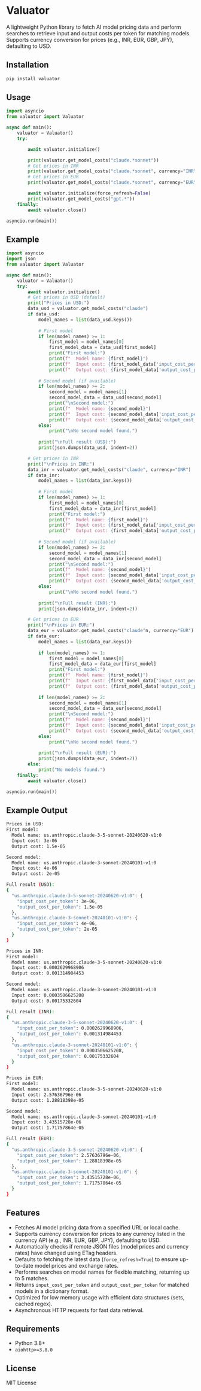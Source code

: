 # Valuator

A lightweight Python library to fetch AI model pricing data and perform searches to retrieve input and output costs per token for matching models. Supports currency conversion for prices (e.g., INR, EUR, GBP, JPY), defaulting to USD.

## Installation

```bash
pip install valuator
```

## Usage

```python
import asyncio
from valuator import Valuator

async def main():
    valuator = Valuator()
    try:

        await valuator.initialize()

        print(valuator.get_model_costs("claude.*sonnet"))
        # Get prices in INR
        print(valuator.get_model_costs("claude.*sonnet", currency="INR"))
        # Get prices in EUR
        print(valuator.get_model_costs("claude.*sonnet", currency="EUR"))

        await valuator.initialize(force_refresh=False)
        print(valuator.get_model_costs("gpt.*"))
    finally:
        await valuator.close()

asyncio.run(main())
```

## Example

```python
import asyncio
import json
from valuator import Valuator

async def main():
    valuator = Valuator()
    try:
        await valuator.initialize()
        # Get prices in USD (default)
        print("Prices in USD:")
        data_usd = valuator.get_model_costs("claude")
        if data_usd:
            model_names = list(data_usd.keys())
            
            # First model
            if len(model_names) >= 1:
                first_model = model_names[0]
                first_model_data = data_usd[first_model]
                print("First model:")
                print(f"  Model name: {first_model}")
                print(f"  Input cost: {first_model_data['input_cost_per_token']}")
                print(f"  Output cost: {first_model_data['output_cost_per_token']}")
            
            # Second model (if available)
            if len(model_names) >= 2:
                second_model = model_names[1]
                second_model_data = data_usd[second_model]
                print("\nSecond model:")
                print(f"  Model name: {second_model}")
                print(f"  Input cost: {second_model_data['input_cost_per_token']}")
                print(f"  Output cost: {second_model_data['output_cost_per_token']}")
            else:
                print("\nNo second model found.")
            
            print("\nFull result (USD):")
            print(json.dumps(data_usd, indent=2))

        # Get prices in INR
        print("\nPrices in INR:")
        data_inr = valuator.get_model_costs("claude", currency="INR")
        if data_inr:
            model_names = list(data_inr.keys())
            
            # First model
            if len(model_names) >= 1:
                first_model = model_names[0]
                first_model_data = data_inr[first_model]
                print("First model:")
                print(f"  Model name: {first_model}")
                print(f"  Input cost: {first_model_data['input_cost_per_token']}")
                print(f"  Output cost: {first_model_data['output_cost_per_token']}")
            
            # Second model (if available)
            if len(model_names) >= 2:
                second_model = model_names[1]
                second_model_data = data_inr[second_model]
                print("\nSecond model:")
                print(f"  Model name: {second_model}")
                print(f"  Input cost: {second_model_data['input_cost_per_token']}")
                print(f"  Output cost: {second_model_data['output_cost_per_token']}")
            else:
                print("\nNo second model found.")
            
            print("\nFull result (INR):")
            print(json.dumps(data_inr, indent=2))

        # Get prices in EUR
        print("\nPrices in EUR:")
        data_eur = valuator.get_model_costs("claude"n, currency="EUR")
        if data_eur:
            model_names = list(data_eur.keys())
            
            if len(model_names) >= 1:
                first_model = model_names[0]
                first_model_data = data_eur[first_model]
                print("First model:")
                print(f"  Model name: {first_model}")
                print(f"  Input cost: {first_model_data['input_cost_per_token']}")
                print(f"  Output cost: {first_model_data['output_cost_per_token']}")
            
            if len(model_names) >= 2:
                second_model = model_names[1]
                second_model_data = data_eur[second_model]
                print("\nSecond model:")
                print(f"  Model name: {second_model}")
                print(f"  Input cost: {second_model_data['input_cost_per_token']}")
                print(f"  Output cost: {second_model_data['output_cost_per_token']}")
            else:
                print("\nNo second model found.")
            
            print("\nFull result (EUR):")
            print(json.dumps(data_eur, indent=2))
        else:
            print("No models found.")
    finally:
        await valuator.close()

asyncio.run(main())
```

## Example Output

```bash
Prices in USD:
First model:
  Model name: us.anthropic.claude-3-5-sonnet-20240620-v1:0
  Input cost: 3e-06
  Output cost: 1.5e-05

Second model:
  Model name: us.anthropic.claude-3-sonnet-20240101-v1:0
  Input cost: 4e-06
  Output cost: 2e-05

Full result (USD):
{
  "us.anthropic.claude-3-5-sonnet-20240620-v1:0": {
    "input_cost_per_token": 3e-06,
    "output_cost_per_token": 1.5e-05
  },
  "us.anthropic.claude-3-sonnet-20240101-v1:0": {
    "input_cost_per_token": 4e-06,
    "output_cost_per_token": 2e-05
  }
}

Prices in INR:
First model:
  Model name: us.anthropic.claude-3-5-sonnet-20240620-v1:0
  Input cost: 0.0002629968906
  Output cost: 0.001314984453

Second model:
  Model name: us.anthropic.claude-3-sonnet-20240101-v1:0
  Input cost: 0.0003506625208
  Output cost: 0.00175332604

Full result (INR):
{
  "us.anthropic.claude-3-5-sonnet-20240620-v1:0": {
    "input_cost_per_token": 0.0002629968906,
    "output_cost_per_token": 0.001314984453
  },
  "us.anthropic.claude-3-sonnet-20240101-v1:0": {
    "input_cost_per_token": 0.0003506625208,
    "output_cost_per_token": 0.00175332604
  }
}

Prices in EUR:
First model:
  Model name: us.anthropic.claude-3-5-sonnet-20240620-v1:0
  Input cost: 2.57636796e-06
  Output cost: 1.28818398e-05

Second model:
  Model name: us.anthropic.claude-3-sonnet-20240101-v1:0
  Input cost: 3.43515728e-06
  Output cost: 1.71757864e-05

Full result (EUR):
{
  "us.anthropic.claude-3-5-sonnet-20240620-v1:0": {
    "input_cost_per_token": 2.57636796e-06,
    "output_cost_per_token": 1.28818398e-05
  },
  "us.anthropic.claude-3-sonnet-20240101-v1:0": {
    "input_cost_per_token": 3.43515728e-06,
    "output_cost_per_token": 1.71757864e-05
  }
}
```

## Features

- Fetches AI model pricing data from a specified URL or local cache.
- Supports currency conversion for prices to any currency listed in the currency API (e.g., INR, EUR, GBP, JPY), defaulting to USD.
- Automatically checks if remote JSON files (model prices and currency rates) have changed using ETag headers.
- Defaults to fetching the latest data (`force_refresh=True`) to ensure up-to-date model prices and exchange rates.
- Performs searches on model names for flexible matching, returning up to 5 matches.
- Returns `input_cost_per_token` and `output_cost_per_token` for matched models in a dictionary format.
- Optimized for low memory usage with efficient data structures (sets, cached regex).
- Asynchronous HTTP requests for fast data retrieval.

## Requirements

- Python 3.8+
- `aiohttp>=3.8.0`

## License

MIT License